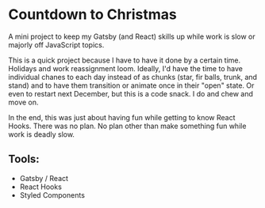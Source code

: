 # Countdown to Christmas

A mini project to keep my Gatsby (and React) skills up while work is slow or majorly off JavaScript topics. 

This is a quick project because I have to have it done by a certain time. Holidays and work reassignment loom. Ideally, I'd have the time to have individual chanes to each day instead of as chunks (star, fir balls, trunk, and stand) and to have them transition or animate once in their "open" state. Or even to restart next December, but this is a code snack. I do and chew and move on. 

In the end, this was just about having fun while getting to know React Hooks. There was no plan. No plan other than make something fun while work is deadly slow. 

## Tools: 
- Gatsby / React
- React Hooks
- Styled Components